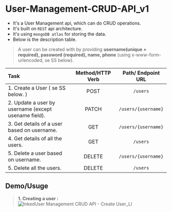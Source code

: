 # User-Management-CRUD-API_v1
- It's a User Management api, which can do CRUD operations. 
- It's built on `REST` api architecture.
- It's using `mongoDB atlas` for storing the data.
- Below is the description table. 

> A user can be created with by providing **username(unique + required), password (required), name, phone** (using  x-www-form-urlencoded, se SS below).
 

|   Task       |     Method/HTTP Verb      |    Path/ Endpoint URL      |
| :---------   |     :--------------:      |     :---------------:      |
| 1. Create a User ( se SS below. )        | POST |  `/users`  |
| 2. Update a user by username (except usename field).     | PATCH  |  `/users/{username}` |
| 3. Get details of a user based on username.              | GET    | `/users/{username}`  |
| 4. Get details of all the users.                         | GET    | `/users`             |
| 5. Delete a user based on username.                      | DELETE | `/users/{username}`  |
| 5. Delete all the users.                                 | DELETE | `/users`             |


## Demo/Usuge
> **1. Creating a user :**
> ![InkedUser Management CRUD API - Create User_LI](https://user-images.githubusercontent.com/94619482/159142923-4db5740d-4c01-43a0-ada0-7a589ebee6a4.jpg)

